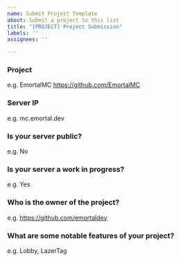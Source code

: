 ```yaml
---
name: Submit Project Template
about: Submit a project to this list
title: "[PROJECT] Project Submission"
labels: ''
assignees: ''

---
```


### Project
e.g. EmortalMC https://github.com/EmortalMC

### Server IP
e.g. mc.emortal.dev

### Is your server public?
e.g. No

### Is your server a work in progress?
e.g. Yes

### Who is the owner of the project?
e.g. https://github.com/emortaldev

### What are some notable features of your project?
e.g. Lobby, LazerTag
